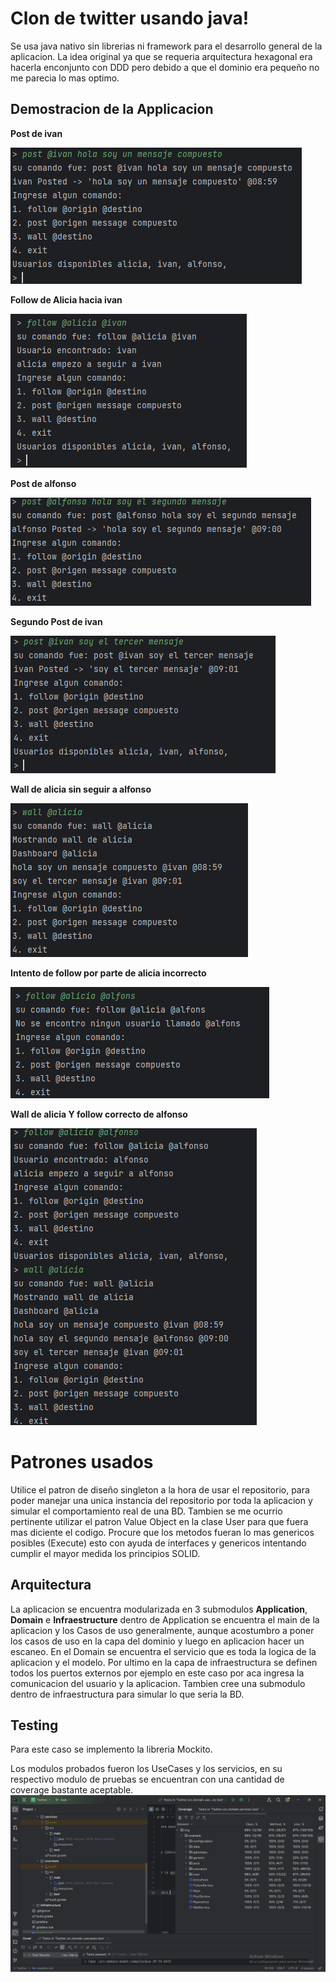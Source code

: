 # Clon de twitter usando java!

Se usa java nativo sin librerias ni framework para el desarrollo general de la aplicacion. La idea original ya que se requeria arquitectura hexagonal era hacerla enconjunto con DDD pero debido a que el dominio era pequeño no me parecia lo mas optimo.

## Demostracion de la Applicacion

**Post de ivan**

![img_1.png](img_1.png)

**Follow de Alicia hacia ivan**

![img_2.png](img_2.png)

**Post de alfonso**

![img_3.png](img_3.png)

**Segundo Post de ivan**

![img_4.png](img_4.png)

**Wall de alicia sin seguir a alfonso**

![img_5.png](img_5.png)

**Intento de follow por parte de alicia incorrecto**

![img_6.png](img_6.png)

**Wall de alicia Y follow correcto de alfonso**

![img_7.png](img_7.png)


# Patrones usados

Utilice el patron de diseño singleton a la hora de usar el repositorio, para poder manejar una unica instancia del repositorio por toda la aplicacion y simular el comportamiento real de una BD. Tambien se me ocurrio pertinente utilizar el patron Value Object en la clase User para que fuera mas diciente el codigo. Procure que los metodos fueran lo mas genericos posibles  (Execute) esto con ayuda de interfaces y genericos intentando cumplir el mayor medida los principios SOLID.

## Arquitectura

La aplicacion se encuentra modularizada en 3 submodulos **Application**, **Domain** e **Infraestructure** dentro de Application se encuentra el main de la aplicacion y los Casos de uso generalmente, aunque acostumbro a poner los casos de uso en la capa del dominio y luego en aplicacion hacer un escaneo. En el Domain se encuentra el servicio que es toda la logica de la aplicacion y el modelo. Por ultimo en la capa de infraestructura se definen todos los puertos externos por ejemplo en este caso por aca ingresa la comunicacion del usuario y la aplicacion. Tambien cree una submodulo dentro de infraestructura para simular lo que seria la BD.

## Testing
Para este caso se implemento la libreria Mockito.

Los modulos probados fueron los UseCases y los servicios, en su respectivo modulo de pruebas se encuentran con una cantidad de coverage bastante aceptable.
![img.png](img.png)